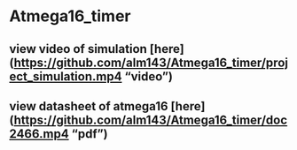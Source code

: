 # Atmega16_timer
## view video of simulation [here] (https://github.com/alm143/Atmega16_timer/project_simulation.mp4 “video”)
## view datasheet of atmega16 [here] (https://github.com/alm143/Atmega16_timer/doc2466.mp4 “pdf”)
